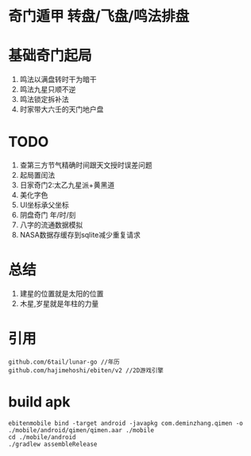# 奇门遁甲 转盘/飞盘/鸣法排盘

# 基础奇门起局

1. 鸣法以满盘转时干为暗干
2. 鸣法九星只顺不逆
3. 鸣法锁定拆补法
4. 时家带大六壬的天门地户盘


# TODO
1. 查第三方节气精确时间跟天文授时误差问题
2. 起局置闰法
3. 日家奇门2:太乙九星派+黄黑道
4. 美化字色
5. UI坐标承父坐标
6. 阴盘奇门 年/时/刻
7. 八字的流通数据模拟
8. NASA数据存缓存到sqlite减少重复请求

# 总结
1. 建星的位置就是太阳的位置
2. 木星,岁星就是年柱的力量


# 引用
	github.com/6tail/lunar-go //年历
	github.com/hajimehoshi/ebiten/v2 //2D游戏引擎

# build apk
```shell
ebitenmobile bind -target android -javapkg com.deminzhang.qimen -o ./mobile/android/qimen/qimen.aar ./mobile
cd ./mobile/android
./gradlew assembleRelease